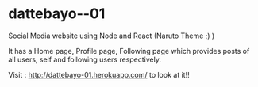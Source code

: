 # dattebayo--01
Social Media website using Node and React (Naruto Theme ;) )

It has a Home page, Profile page, Following page which provides posts of all users, self and following users respectively.


Visit : http://dattebayo-01.herokuapp.com/ to look at it!!
